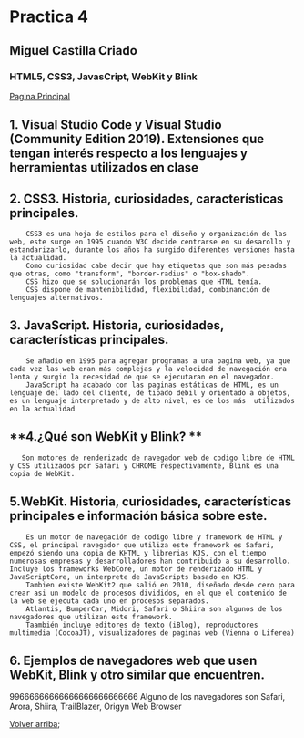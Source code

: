 # Practica 4
##  Miguel Castilla Criado 
### HTML5, CSS3, JavasCript, WebKit y Blink


<a href= '../README.md'>Pagina Principal</a>

## **1.  Visual Studio Code y Visual Studio (Community Edition 2019). Extensiones que tengan interés respecto a los lenguajes y herramientas utilizados en clase**
		
        
        

## **2. CSS3. Historia, curiosidades, características principales.**
        CSS3 es una hoja de estilos para el diseño y organización de las web, este surge en 1995 cuando W3C decide centrarse en su desarollo y estandarizarlo, durante los años ha surgido diferentes versiones hasta la actualidad.
        Como curiosidad cabe decir que hay etiquetas que son más pesadas que otras, como "transform", "border-radius" o "box-shado".
        CSS hizo que se solucionarán los problemas que HTML tenía.
        CSS dispone de mantenibilidad, flexibilidad, combinanción de lenguajes alternativos.
        
## **3. JavaScript. Historia, curiosidades, características principales.**
        Se añadio en 1995 para agregar programas a una pagina web, ya que cada vez las web eran más complejas y la velocidad de navegación era lenta y surgio la necesidad de que se ejecutaran en el navegador.
        JavaScript ha acabado con las paginas estáticas de HTML, es un lenguaje del lado del cliente, de tipado debil y orientado a objetos, es un lenguaje interpretado y de alto nivel, es de los más  utilizados en la actualidad
        
## **4.¿Qué son WebKit y Blink? **
       Son motores de renderizado de navegador web de codigo libre de HTML y CSS utilizados por Safari y CHROME respectivamente, Blink es una copia de WebKit.
        

## **5.WebKit. Historia, curiosidades, características principales e información básica sobre este.**
        Es un motor de navegación de codigo libre y framework de HTML y CSS, el principal navegador que utiliza este framework es Safari, empezó siendo una copia de KHTML y librerias KJS, con el tiempo numerosas empresas y desarrolladores han contribuido a su desarrollo. Incluye los frameworks WebCore, un motor de renderizado HTML y JavaScriptCore, un interprete de JavaScripts basado en KJS. 
        Tambien existe WebKit2 que salió en 2010, diseñado desde cero para crear asi un modelo de procesos divididos, en el que el contenido de la web se ejecuta cada uno en procesos separados.
        Atlantis, BumperCar, Midori, Safari o Shiira son algunos de los navegadores que utilizan este framework.
        Taambién incluye editores de texto (iBlog), reproductores multimedia (CocoaJT), visualizadores de paginas web (Vienna o Liferea)

## **6. Ejemplos de navegadores web que usen WebKit, Blink y otro similar que encuentren.**
   99666666666666666666666666 Alguno de los navegadores son Safari, Arora, Shiira, TrailBlazer, Origyn Web Browser

[Volver arriba](#Practica-4);




```